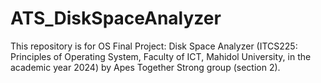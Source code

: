 # ATS_DiskSpaceAnalyzer
This repository is for OS Final Project: Disk Space Analyzer (ITCS225: Principles of Operating System, Faculty of ICT, Mahidol University, in the academic year 2024) by Apes Together Strong group (section 2).
